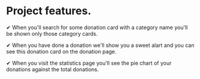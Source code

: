 # Project features.


✔ When you'll search for some donation card with a category name you'll be shown only those category cards.

✔ When you have done a donation we'll show you a sweet alart and you can see this donation card on the donation page.

✔ When you visit the statistics page you'll see the pie chart of your donations against the
total donations. 

